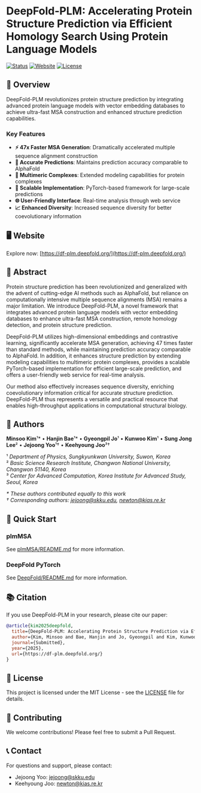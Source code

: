 # DeepFold-PLM: Accelerating Protein Structure Prediction via Efficient Homology Search Using Protein Language Models

[![Status](https://img.shields.io/badge/Status-Submitted-orange.svg)](https://github.com/your-repo/DeepFold-PLM)
[![Website](https://img.shields.io/badge/Website-Live-brightgreen.svg)](https://df-plm.deepfold.org/)
[![License](https://img.shields.io/badge/License-MIT-blue.svg)](LICENSE)

## 🧬 Overview

DeepFold-PLM revolutionizes protein structure prediction by integrating advanced protein language models with vector embedding databases to achieve ultra-fast MSA construction and enhanced structure prediction capabilities.

### Key Features

- **⚡ 47x Faster MSA Generation**: Dramatically accelerated multiple sequence alignment construction
- **🎯 Accurate Predictions**: Maintains prediction accuracy comparable to AlphaFold
- **🔗 Multimeric Complexes**: Extended modeling capabilities for protein complexes
- **🚀 Scalable Implementation**: PyTorch-based framework for large-scale predictions
- **🌐 User-Friendly Interface**: Real-time analysis through web service
- **📈 Enhanced Diversity**: Increased sequence diversity for better coevolutionary information

## 🖥️ Website

Explore now: [https://df-plm.deepfold.org/](https://df-plm.deepfold.org/)

## 📝 Abstract

Protein structure prediction has been revolutionized and generalized with the advent of cutting-edge AI methods such as AlphaFold, but reliance on computationally intensive multiple sequence alignments (MSA) remains a major limitation. We introduce DeepFold-PLM, a novel framework that integrates advanced protein language models with vector embedding databases to enhance ultra-fast MSA construction, remote homology detection, and protein structure prediction.

DeepFold-PLM utilizes high-dimensional embeddings and contrastive learning, significantly accelerate MSA generation, achieving 47 times faster than standard methods, while maintaining prediction accuracy comparable to AlphaFold. In addition, it enhances structure prediction by extending modeling capabilities to multimeric protein complexes, provides a scalable PyTorch-based implementation for efficient large-scale prediction, and offers a user-friendly web service for real-time analysis.

Our method also effectively increases sequence diversity, enriching coevolutionary information critical for accurate structure prediction. DeepFold-PLM thus represents a versatile and practical resource that enables high-throughput applications in computational structural biology.

## 👥 Authors

**Minsoo Kim**¹* • **Hanjin Bae**¹* • **Gyeongpil Jo**¹ • **Kunwoo Kim**¹ • **Sung Jong Lee**² • **Jejoong Yoo**¹† • **Keehyoung Joo**³†

¹ *Department of Physics, Sungkyunkwan University, Suwon, Korea*  
² *Basic Science Research Institute, Changwon National University, Changwon 51140, Korea*  
³ *Center for Advanced Computation, Korea Institute for Advanced Study, Seoul, Korea*

*\* These authors contributed equally to this work*  
*† Corresponding authors: jejoong@skku.edu, newton@kias.re.kr*

## 🚀 Quick Start

### plmMSA

See [plmMSA/README.md](plmMSA/README.md) for more information.

### DeepFold PyTorch

See [DeepFold/README.md](https://github.com/DeepFoldProtein/DeepFold/blob/main/README.md) for more information.

## 📚 Citation

If you use DeepFold-PLM in your research, please cite our paper:

```bibtex
@article{kim2025deepfold,
  title={DeepFold-PLM: Accelerating Protein Structure Prediction via Efficient Homology Search Using Protein Language Models},
  author={Kim, Minsoo and Bae, Hanjin and Jo, Gyeongpil and Kim, Kunwoo and Lee, Sung Jong and Yoo, Jejoong and Joo, Keehyoung},
  journal={Submitted},
  year={2025},
  url={https://df-plm.deepfold.org/}
}
```

## 📄 License

This project is licensed under the MIT License - see the [LICENSE](LICENSE) file for details.

## 🤝 Contributing

We welcome contributions! Please feel free to submit a Pull Request.

## 📞 Contact

For questions and support, please contact:
- Jejoong Yoo: jejoong@skku.edu
- Keehyoung Joo: newton@kias.re.kr

